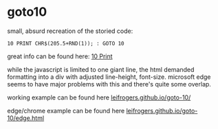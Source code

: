 # goto10

small, absurd recreation of the storied code:

    10 PRINT CHR$(205.5+RND(1)); : GOTO 10

great info can be found here: <a href="https://10print.org/">10 Print</a>

while the javascript is limited to one giant line, the html demanded formatting into a div with adjusted line-height, font-size.  microsoft edge seems to have major problems with this and there's quite some overlap.

working example can be found here <a href="https://leifrogers.github.io/goto-10/">leifrogers.github.io/goto-10/</a>

edge/chrome example can be found here <a href="https://leifrogers.github.io/goto-10/edge.html">leifrogers.github.io/goto-10/edge.html</a>
